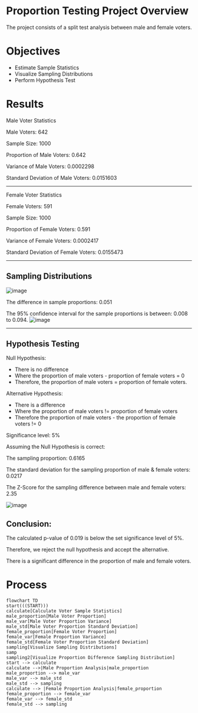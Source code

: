 # Proportion Testing Project Overview
The project consists of a split test analysis between male and female voters.

# Objectives
- Estimate Sample Statistics
- Visualize Sampling Distributions
- Perform Hypothesis Test

# Results
Male Voter Statistics

Male Voters: 642

Sample Size: 1000

Proportion of Male Voters: 0.642

Variance of Male Voters: 0.0002298

Standard Deviation of Male Voters: 0.0151603

---

Female Voter Statistics

Female Voters: 591

Sample Size: 1000

Proportion of Female Voters: 0.591

Variance of Female Voters: 0.0002417

Standard Deviation of Female Voters: 0.0155473

---

## Sampling Distributions
![image](https://github.com/frantzalexander/proportion_testing/assets/128331579/f355ab8d-473c-440d-87b1-7bfdb914f913)

The difference in sample proportions: 0.051

The 95% confidence interval for the sample proportions is between: 0.008 to 0.094.
![image](https://github.com/frantzalexander/proportion_testing/assets/128331579/c5a1c605-2c46-465c-81ad-fbd1463e12a7)

---

## Hypothesis Testing
Null Hypothesis: 

- There is no difference
- Where the proportion of male voters - proportion of female voters = 0
- Therefore, the proportion of male voters = proportion of female voters.

Alternative Hypothesis: 

- There is a difference
- Where the proportion of male voters != proportion of female voters
- Therefore the proportion of male voters - the proportion of female voters != 0  

Significance level: 5%

Assuming the Null Hypothesis is correct:

The sampling proportion: 0.6165

The standard deviation for the sampling proportion of male & female voters: 0.0217

The Z-Score for the sampling difference between male and female voters: 2.35

![image](https://github.com/frantzalexander/proportion_testing/assets/128331579/0452a16c-420b-4eda-bf0a-61984a9071ab)

## Conclusion:
The calculated p-value of 0.019 is below the set significance level of 5%.

Therefore, we reject the null hypothesis and accept the alternative. 

There is a significant difference in the proportion of male and female voters.

# Process
```mermaid
flowchart TD 
start(((START)))
calculate[Calculate Voter Sample Statistics]
male_proportion[Male Voter Proportion]
male_var[Male Voter Proportion Variance]
male_std[Male Voter Proportion Standard Deviation]
female_proportion[Female Voter Proportion]
female_var[Female Proportion Variance]
female_std[Female Voter Proportion Standard Deviation]
sampling[Visualize Sampling Distributions]
samp
sampling2[Visualize Proportion Difference Sampling Distribution]
start --> calculate
calculate -->|Male Proportion Analysis|male_proportion
male_proportion --> male_var
male_var --> male_std
male_std --> sampling
calculate --> |Female Proportion Analysis|female_proportion
female_proportion --> female_var
female_var --> female_std
female_std --> sampling
